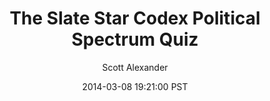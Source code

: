 ---
layout: podcast
title: "The Slate Star Codex Political Spectrum Quiz"
author: Scott Alexander
description: https://slatestarcodex.com/2014/03/08/the-slate-star-codex-political-spectrum-quiz/
date: 2014-03-08 19:21:00 PST
length: 1984064
duration: 496
guid: the-slate-star-codex-political-spectrum-quiz
---